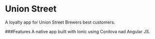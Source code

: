 Union Street
============

A loyalty app for Union Street Brewers best customers.

###Features
A native app built with Ionic using Cordova nad Angular JS.
